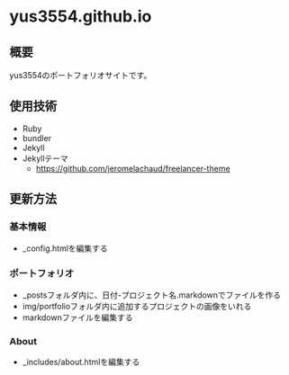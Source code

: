 # yus3554.github.io

## 概要

yus3554のポートフォリオサイトです。

## 使用技術

- Ruby
- bundler
- Jekyll
- Jekyllテーマ
  - https://github.com/jeromelachaud/freelancer-theme

## 更新方法

### 基本情報

- _config.htmlを編集する

### ポートフォリオ

- _postsフォルダ内に、日付-プロジェクト名.markdownでファイルを作る
- img/portfolioフォルダ内に追加するプロジェクトの画像をいれる
- markdownファイルを編集する

### About

- _includes/about.htmlを編集する



